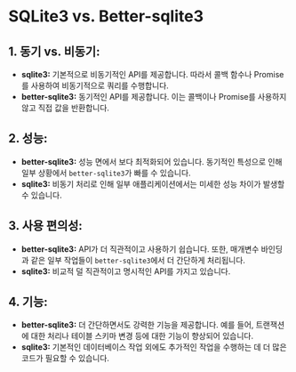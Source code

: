 # SQLite3 vs. Better-sqlite3

## 1. 동기 vs. 비동기:

- **sqlite3:** 기본적으로 비동기적인 API를 제공합니다. 따라서 콜백 함수나 Promise를 사용하여 비동기적으로 쿼리를 수행합니다.
- **better-sqlite3:** 동기적인 API를 제공합니다. 이는 콜백이나 Promise를 사용하지 않고 직접 값을 반환합니다.

## 2. 성능:

- **better-sqlite3:** 성능 면에서 보다 최적화되어 있습니다. 동기적인 특성으로 인해 일부 상황에서 `better-sqlite3`가 빠를 수 있습니다.
- **sqlite3:** 비동기 처리로 인해 일부 애플리케이션에서는 미세한 성능 차이가 발생할 수 있습니다.

## 3. 사용 편의성:

- **better-sqlite3:** API가 더 직관적이고 사용하기 쉽습니다. 또한, 매개변수 바인딩과 같은 일부 작업들이 `better-sqlite3`에서 더 간단하게 처리됩니다.
- **sqlite3:** 비교적 덜 직관적이고 명시적인 API를 가지고 있습니다.

## 4. 기능:

- **better-sqlite3:** 더 간단하면서도 강력한 기능을 제공합니다. 예를 들어, 트랜잭션에 대한 처리나 테이블 스키마 변경 등에 대한 기능이 향상되어 있습니다.
- **sqlite3:** 기본적인 데이터베이스 작업 외에도 추가적인 작업을 수행하는 데 더 많은 코드가 필요할 수 있습니다.
